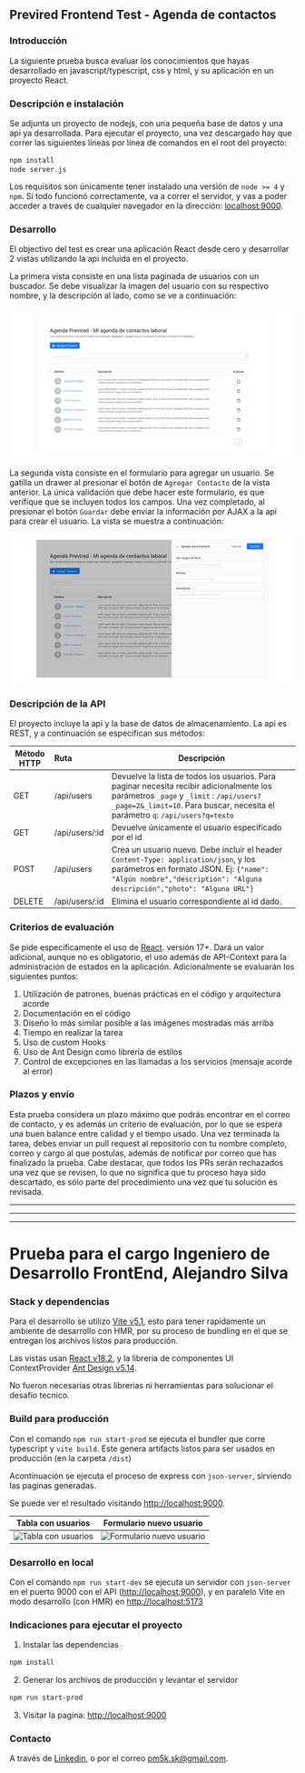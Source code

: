 ## Previred Frontend Test - Agenda de contactos

### Introducción

La siguiente prueba busca evaluar los conocimientos que hayas desarrollado en javascript/typescript, css y html, y su aplicación en un proyecto React.

### Descripción e instalación

Se adjunta un proyecto de nodejs, con una pequeña base de datos y una api ya desarrollada. Para ejecutar el proyecto, una vez descargado hay que correr las siguientes líneas por línea de comandos en el root del proyecto:

```
npm install
node server.js
```

Los requisitos son únicamente tener instalado una versión de `node >= 4` y `npm`.
Si todo funcionó correctamente, va a correr el servidor, y vas a poder acceder a través de cualquier navegador en la dirección: [localhost:9000](http://localhost:9000).

### Desarrollo

El objectivo del test es crear una aplicación React desde cero y desarrollar 2 vistas utilizando la api incluida en el proyecto.

La primera vista consiste en una lista paginada de usuarios con un buscador. Se debe visualizar la imagen del usuario con su respectivo nombre, y la descripción al lado, como se ve a continuación:

![alt text](./contacts_index.png "Users list")

La segunda vista consiste en el formulario para agregar un usuario. Se gatilla un drawer al presionar el botón de `Agregar Contacto` de la vista anterior. La única validación que debe hacer este formulario, es que verifique que se incluyen todos los campos. Una vez completado, al presionar el botón `Guardar` debe enviar la información por AJAX a la api para crear el usuario. La vista se muestra a continuación:

![alt text](./new_contact.png "New Contact")

### Descripción de la API

El proyecto incluye la api y la base de datos de almacenamiento. La api es REST, y a continuación se especifican sus métodos:

| Método HTTP | Ruta           | Descripción                                                                                                                                                                                                            |
| ----------- | :------------- | ---------------------------------------------------------------------------------------------------------------------------------------------------------------------------------------------------------------------- |
| GET         | /api/users     | Devuelve la lista de todos los usuarios. Para paginar necesita recibir adicionalmente los parámetros `_page` y `_limit` : `/api/users?_page=2&_limit=10`. Para buscar, necesita el parámetro `q`: `/api/users?q=texto` |
| GET         | /api/users/:id | Devuelve únicamente el usuario especificado por el id                                                                                                                                                                  |
| POST        | /api/users     | Crea un usuario nuevo. Debe incluir el header `Content-Type: application/json`, y los parámetros en formato JSON. Ej: `{"name": "Algún nombre","description": "Alguna descripción","photo": "Alguna URL"}`             |
| DELETE      | /api/users/:id | Elimina el usuario correspondiente al id dado.                                                                                                                                                                         |

### Criterios de evaluación

Se pide específicamente el uso de [React](https://facebook.github.io/react/). versión 17+. Dará un valor adicional, aunque no es obligatorio, el uso además de API-Context para la administración de estados en la aplicación. Adicionalmente se evaluarán los siguientes puntos:

1. Utilización de patrones, buenas prácticas en el código y arquitectura acorde
2. Documentación en el código
3. Diseño lo más similar posible a las imágenes mostradas más arriba
4. Tiempo en realizar la tarea
5. Uso de custom Hooks
6. Uso de Ant Design como librería de estilos
7. Control de excepciones en las llamadas a los servicios (mensaje acorde al error)

### Plazos y envío

Esta prueba considera un plazo máximo que podrás encontrar en el correo de contacto, y es además un criterio de evaluación, por lo que se espera una buen balance entre calidad y el tiempo usado. Una vez terminada la tarea, debes enviar un pull request al repositorio con tu nombre completo, correo y cargo al que postulas, además de notificar por correo que has finalizado la prueba. Cabe destacar, que todos los PRs serán rechazados una vez que se revisen, lo que no significa que tu proceso haya sido descartado, es sólo parte del procedimiento una vez que tu solución es revisada.

----

----

----

# Prueba para el cargo Ingeniero de Desarrollo FrontEnd, Alejandro Silva

### Stack y dependencias

Para el desarrollo se utilizo [Vite v5.1](https://vitejs.dev/), esto para tener rapidamente un ambiente de desarrollo 
con HMR, por su proceso de bundling en el que se entregan los archivos listos para producción.

Las vistas usan [React v18.2](https://es.react.dev/), y la libreria de componentes UI ContextProvider [Ant Design v5.14](https://ant.design/docs/react/introduce).

No fueron necesarias otras librerias ni herramientas para solucionar el desafio tecnico.

### Build para producción

Con el comando `npm run start-prod` se ejecuta el bundler que corre typescript y `vite build`. Este genera artifacts listos para
ser usados en producción (en la carpeta `/dist`)

Acontinuación se ejecuta el proceso de express con `json-server`, sirviendo las paginas generadas.

Se puede ver el resultado visitando [http://localhost:9000](http://localhost:9000).

| Tabla con usuarios | Formulario nuevo usuario |
| -- | -- |
| ![Tabla con usuarios](https://github.com/AlejandroSilva/desafio-react-agenda/assets/569481/8f6c6088-6451-41fe-b1b3-8092fdbe6bb6) | ![Formulario nuevo usuario](https://github.com/AlejandroSilva/desafio-react-agenda/assets/569481/0a8f0587-1854-481b-927b-f93c36e9e558)   |


### Desarrollo en local

Con el comando `npm run start-dev` se ejecuta un servidor con `json-server` en el puerto 9000 con el API 
([http://localhost:9000](http://localhost:9000)), y en paralelo Vite en modo desarrollo (con HMR) en [http://localhost:5173](http://localhost:5173)


### Indicaciones para ejecutar el proyecto

1) Instalar las dependencias
```bash
npm install
```

2) Generar los archivos de producción y levantar el servidor
```bash
npm run start-prod
```

3) Visitar la pagina: [http://localhost:9000](http://localhost:9000)

### Contacto

A través de [Linkedin](https://www.linkedin.com/in/asilva-dev/), o por el correo [pm5k.sk@gmail.com](pm5k.sk@gmail.com).
